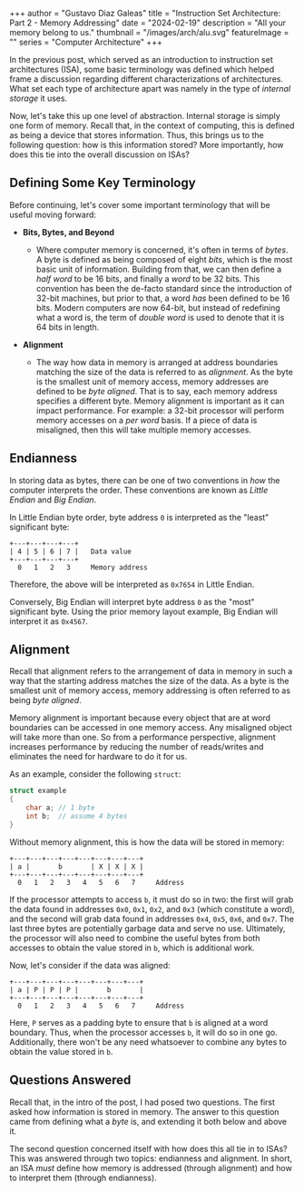 +++
author = "Gustavo Diaz Galeas"
title = "Instruction Set Architecture: Part 2 - Memory Addressing"
date = "2024-02-19"
description = "All your memory belong to us."
thumbnail = "/images/arch/alu.svg"
featureImage = ""
series = "Computer Architecture"
+++

In the previous post, which served as an introduction to instruction set architectures (ISA), some basic terminology was defined which helped frame a discussion regarding different characterizations of architectures. What set each type of architecture apart was namely in the type of _internal storage_ it uses.

Now, let's take this up one level of abstraction. Internal storage is simply one form of memory. Recall that, in the context of computing, this is defined as being a device that stores information. Thus, this brings us to the following question: how is this information stored? More importantly, how does this tie into the overall discussion on ISAs?

## Defining Some Key Terminology

Before continuing, let's cover some important terminology that will be useful moving forward:

- **Bits, Bytes, and Beyond**
  - Where computer memory is concerned, it's often in terms of _bytes_. A byte is defined as being composed of eight _bits_, which is the most basic unit of information. Building from that, we can then define a _half word_ to be 16 bits, and finally a _word_ to be 32 bits. This convention has been the de-facto standard since the introduction of 32-bit machines, but prior to that, a word _has_ been defined to be 16 bits. Modern computers are now 64-bit, but instead of redefining what a word is, the term of _double word_ is used to denote that it is 64 bits in length.

- **Alignment**
  - The way how data in memory is arranged at address boundaries matching the size of the data is referred to as _alignment_. As the byte is the smallest unit of memory access, memory addresses are defined to be _byte aligned_. That is to say, each memory address specifies a different byte. Memory alignment is important as it can impact performance. For example: a 32-bit processor will perform memory accesses on a _per word_ basis. If a piece of data is misaligned, then this will take multiple memory accesses.

## Endianness

In storing data as bytes, there can be one of two conventions in _how_ the computer interprets the order. These conventions are known as _Little Endian_ and _Big Endian_.

In Little Endian byte order, byte address `0` is interpreted as the "least" significant byte:

```
+---+---+---+---+
| 4 | 5 | 6 | 7 |   Data value
+---+---+---+---+
  0   1   2   3     Memory address
```

Therefore, the above will be interpreted as `0x7654` in Little Endian.

Conversely, Big Endian will interpret byte address `0` as the "most" significant byte. Using the prior memory layout example, Big Endian will interpret it as `0x4567`.

## Alignment

Recall that alignment refers to the arrangement of data in memory in such a way that the starting address matches the size of the data. As a byte is the smallest unit of memory access, memory addressing is often referred to as being _byte aligned_.

Memory alignment is important because every object that are at word boundaries can be accessed in one memory access. Any misaligned object will take more than one. So from a performance perspective, alignment increases performance by reducing the number of reads/writes and eliminates the need for hardware to do it for us.

As an example, consider the following `struct`:
```C
struct example
{
    char a; // 1 byte
    int b;  // assume 4 bytes
}
```

Without memory alignment, this is how the data will be stored in memory:
```
+---+---+---+---+---+---+---+---+
| a |       b       | X | X | X |
+---+---+---+---+---+---+---+---+
  0   1   2   3   4   5   6   7     Address
```

If the processor attempts to access `b`, it must do so in two: the first will grab the data found in addresses `0x0`, `0x1`, `0x2`, and `0x3` (which constitute a word), and the second will grab data found in addresses `0x4`, `0x5`, `0x6`, and `0x7`. The last three bytes are potentially garbage data and serve no use. Ultimately, the processor will also need to combine the useful bytes from both accesses to obtain the value stored in `b`, which is additional work.

Now, let's consider if the data was aligned:
```
+---+---+---+---+---+---+---+---+
| a | P | P | P |       b       |
+---+---+---+---+---+---+---+---+
  0   1   2   3   4   5   6   7     Address
```

Here, `P` serves as a padding byte to ensure that `b` is aligned at a word boundary. Thus, when the processor accesses `b`, it will do so in one go. Additionally, there won't be any need whatsoever to combine any bytes to obtain the value stored in `b`.

## Questions Answered

Recall that, in the intro of the post, I had posed two questions. The first asked how information is stored in memory. The answer to this question came from defining what a _byte_ is, and extending it both below and above it.

The second question concerned itself with how does this all tie in to ISAs? This was answered through two topics: endianness and alignment. In short, an ISA _must_ define how memory is addressed (through alignment) and how to interpret them (through endianness).